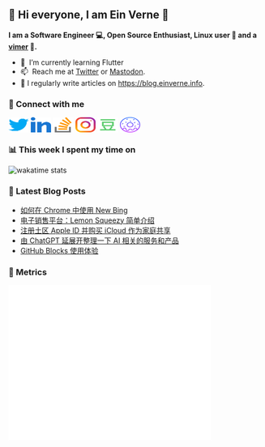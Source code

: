 ## 👋 Hi everyone, I am Ein Verne 👋

**I am a Software Engineer 💻, Open Source Enthusiast, Linux user :penguin: and a [vimer](https://github.com/einverne/dotfiles) :man:.**

- 🌱 &nbsp;I’m currently learning Flutter
- 📫 &nbsp;Reach me at [Twitter](https://twitter.com/einverne) or <a rel="me" href="https://m.einverne.info/@einverne">Mastodon</a>.
- 📝 I regularly write articles on <https://blog.einverne.info>.


### 🔗 Connect with me
<a href="https://twitter.com/einverne" target="_blank"><img align="center" src="images/twitter.svg" alt="twitter einverne" height="30" width="40" /></a>
<a href="https://linkedin.com/in/einverne" target="_blank"><img align="center" src="images/linked-in-alt.svg" alt="linkedin einverne" height="30" width="40" /></a>
<a href="https://stackoverflow.com/users/1820217/einverne" target="_blank"><img align="center" src="images/stack-overflow.svg" alt="stackoverflow einverne" height="30" width="40" /></a>
<a href="https://instagram.com/einverne" target="_blank"><img align="center" src="images/instagram.svg" alt="instagram einverne" height="30" width="40" /></a>
<a href="https://www.douban.com/people/einverne" target="_blank"><img align="center" src="images/douban.svg" alt="douban einverne" height="30" width="40" /></a>
<a href="https://homer.einverne.info" target="_blank"><img align="center" src="images/homer.svg" alt="einverne online services" height="30" width="40" /></a>

### 📊 This week I spent my time on

![wakatime stats](https://github-readme-stats.vercel.app/api/wakatime?username=einverne&api_domain=wakapi.einverne.info&hide_title=true&hide_border=true&langs_count=5&bg_color=00000000&text_color=777&layout=compact)

### 📕 Latest Blog Posts
<!-- BLOG-POST-LIST:START -->
- [如何在 Chrome 中使用 New Bing](https://einverne.github.io/post/2023/03/use-new-bing-in-chrome.html)
- [电子销售平台：Lemon Squeezy 简单介绍](https://einverne.github.io/post/2023/03/lemon-squeezy.html)
- [注册土区 Apple ID 并购买 iCloud 作为家庭共享](https://einverne.github.io/post/2023/03/register-turkey-apple-id-icloud.html)
- [由 ChatGPT 延展开整理一下 AI 相关的服务和产品](https://einverne.github.io/post/2023/02/chatgpt-ai-powered-services.html)
- [GitHub Blocks 使用体验](https://einverne.github.io/post/2023/02/github-blocks-usage.html)
<!-- BLOG-POST-LIST:END -->

### 👻 Metrics
<img align="left" src="/metrics.base.svg" alt="Metrics" width="400">
